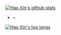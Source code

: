[![Hao Xin's github stats](https://github-readme-stats.vercel.app/api?username=haoxins&theme=gruvbox)](https://github.com/haoxins/haoxins.github.io)

* ~

[![Hao Xin's top langs](https://github-readme-stats.vercel.app/api/top-langs/?username=haoxins&theme=gruvbox)](https://github.com/haoxins/haoxins.github.io)
